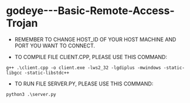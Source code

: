 # godeye---Basic-Remote-Access-Trojan

- REMEMBER TO CHANGE HOST_ID OF YOUR HOST MACHINE AND PORT YOU WANT TO CONNECT.
  
- TO COMPILE FILE CLIENT.CPP, PLEASE USE THIS COMMAND:

```
g++ .\client.cpp -o client.exe -lws2_32 -lgdiplus -mwindows -static-libgcc -static-libstdc++
```

- TO RUN FILE SERVER.PY, PLEASE USE THIS COMMAND:

```
python3 .\server.py
```

